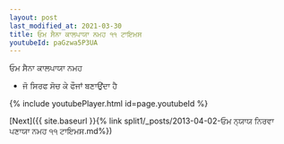 ```yaml
---
layout: post
last_modified_at: 2021-03-30
title: ਓਮ ਸੈਨਾ ਕਾਲਪਾਯਾ ਨਮਹ ੧੧ ਟਾਇਮਸ
youtubeId: paGzwa5P3UA
---
```

 
 
 ਓਮ ਸੈਨਾ ਕਾਲਪਾਯਾ ਨਮਹ  
 
 -  ਜੋ ਸਿਰਫ ਸੋਚ ਕੇ ਫੌਜਾਂ ਬਣਾਉਂਦਾ ਹੈ 
 
  
 
  
 
 
 
 
 
 


{% include youtubePlayer.html id=page.youtubeId %}
 
[Next]({{ site.baseurl }}{% link  split1/_posts/2013-04-02-ਓਮ ਨ੍ਯਾਯ ਨਿਰਵਾ ਪਣਾਯਾ ਨਮਹ ੧੧ ਟਾਇਮਸ.md%})
 

